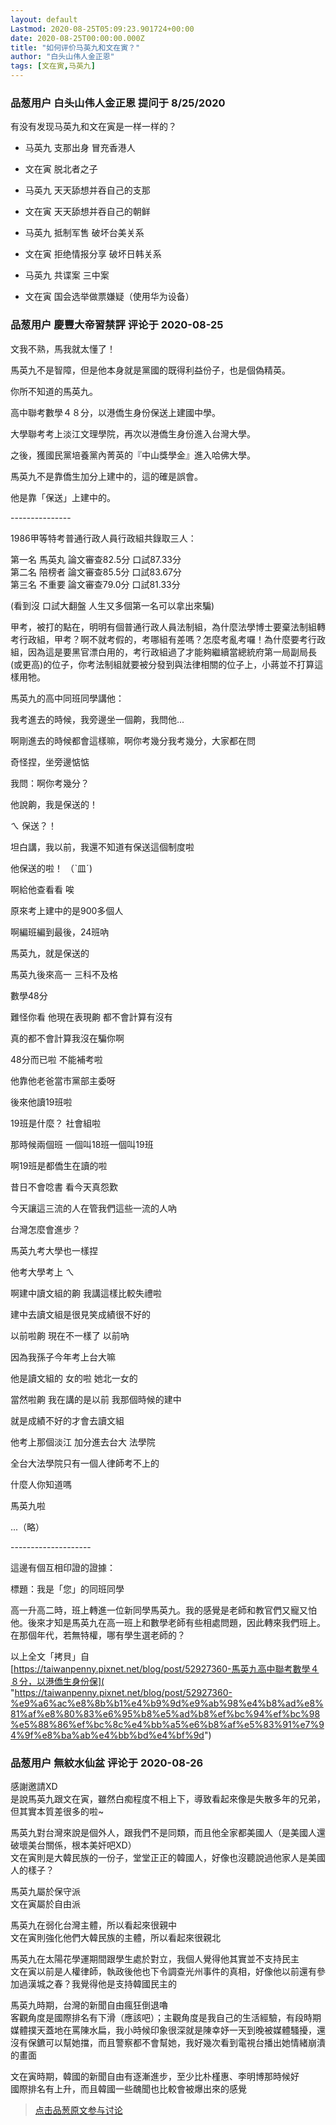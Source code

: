 ```yaml
---
layout: default
Lastmod: 2020-08-25T05:09:23.901724+00:00
date: 2020-08-25T00:00:00.000Z
title: "如何评价马英九和文在寅？"
author: "白头山伟人金正恩"
tags: [文在寅,马英九]
---
```



### 品葱用户 **白头山伟人金正恩** 提问于 8/25/2020
    
有没有发现马英九和文在寅是一样一样的？  
  

*   马英九 支那出身 冒充香港人
*   文在寅 脱北者之子

  
  

*   马英九 天天舔想并吞自己的支那
*   文在寅 天天舔想并吞自己的朝鲜

  
  

*   马英九 抵制军售 破坏台美关系
*   文在寅 拒绝情报分享 破坏日韩关系

  
  

*   马英九 共谍案 三中案
*   文在寅 国会选举做票嫌疑（使用华为设备）
    
                

### 品葱用户 **慶豐大帝習禁評** 评论于 2020-08-25
        
文我不熟，馬我就太懂了！  
  
馬英九不是智障，但是他本身就是黨國的既得利益份子，也是個偽精英。  
  
你所不知道的馬英九。  
  
高中聯考數學４８分，以港僑生身份保送上建國中學。  
  
大學聯考考上淡江文理學院，再次以港僑生身份進入台灣大學。  
  
之後，獲國民黨培養黨內菁英的『中山獎學金』進入哈佛大學。  
  
馬英九不是靠僑生加分上建中的，這的確是誤會。  
  
他是靠「保送」上建中的。  
  
\---------------  
  
1986甲等特考普通行政人員行政組共錄取三人：  
  
第一名 馬英丸 論文審查82.5分 口試87.33分  
第二名 陪榜者 論文審查85.5分 口試83.67分  
第三名 不重要 論文審查79.0分 口試81.33分  
  
(看到沒 口試大翻盤 人生又多個第一名可以拿出來騙)  
  
甲考，被打的點在，明明有個普通行政人員法制組，為什麼法學博士要棄法制組轉考行政組，甲考？啊不就考假的，考哪組有差嗎？怎麼考亂考囉！為什麼要考行政組，因為這是要黑官漂白用的，考行政組過了才能夠繼續當總統府第一局副局長(或更高)的位子，你考法制組就要被分發到與法律相關的位子上，小蔣並不打算這樣用牠。  
  
馬英九的高中同班同學講他：  
  
我考進去的時候，我旁邊坐一個齁，我問他...  
  
啊剛進去的時候都會這樣嘛，啊你考幾分我考幾分，大家都在問  
  
奇怪捏，坐旁邊惦惦  
  
我問：啊你考幾分？  
  
他說齁，我是保送的！  
  
ㄟ 保送？！  
  
坦白講，我以前，我還不知道有保送這個制度啦  
  
他保送的啦！ （ˋ皿ˊ)  
  
啊給他查看看 唉  
  
原來考上建中的是900多個人  
  
啊編班編到最後，24班吶  
  
馬英九，就是保送的  
  
馬英九後來高一 三科不及格  
  
數學48分  
  
難怪你看 他現在表現齁 都不會計算有沒有  
  
真的都不會計算我沒在騙你啊  
  
48分而已啦 不能補考啦  
  
他靠他老爸當市黨部主委呀  
  
後來他讀19班啦  
  
19班是什麼？ 社會組啦  
  
那時候兩個班 一個叫18班一個叫19班  
  
啊19班是都僑生在讀的啦  
  
昔日不會唸書 看今天真怨歎  
  
今天讓這三流的人在管我們這些一流的人吶  
  
台灣怎麼會進步？  
  
馬英九考大學也一樣捏  
  
他考大學考上 ㄟ  
  
啊建中讀文組的齁 我講這樣比較失禮啦  
  
建中去讀文組是很見笑成績很不好的  
  
以前啦齁 現在不一樣了 以前吶  
  
因為我孫子今年考上台大嘛  
  
他是讀文組的 女的啦 她北一女的  
  
當然啦齁 我在講的是以前 我那個時候的建中  
  
就是成績不好的才會去讀文組  
  
他考上那個淡江 加分進去台大 法學院  
  
全台大法學院只有一個人律師考不上的  
  
什麼人你知道嗎  
  
馬英九啦  
  
...（略）  
  
\--------------------  
  
這邊有個互相印證的證據：  
  
標題：我是「您」的同班同學  
  
高一升高二時，班上轉進一位新同學馬英九。我的感覺是老師和教官們又寵又怕他。後來才知是馬英九在高一班上和數學老師有些相處問題，因此轉來我們班上。在那個年代，若無特權，哪有學生選老師的？  
  
以上全文「拷貝」自  
[https://taiwanpenny.pixnet.net/blog/post/52927360-馬英九高中聯考數學４８分，以港僑生身份保]( "https://taiwanpenny.pixnet.net/blog/post/52927360-%e9%a6%ac%e8%8b%b1%e4%b9%9d%e9%ab%98%e4%b8%ad%e8%81%af%e8%80%83%e6%95%b8%e5%ad%b8%ef%bc%94%ef%bc%98%e5%88%86%ef%bc%8c%e4%bb%a5%e6%b8%af%e5%83%91%e7%94%9f%e8%ba%ab%e4%bb%bd%e4%bf%9d")
        
                

### 品葱用户 **無紋水仙盆** 评论于 2020-08-26
        
感謝邀請XD  
是說馬英九跟文在寅，雖然白痴程度不相上下，導致看起來像是失散多年的兄弟，但其實本質差很多的啦~  
  
馬英九對台灣來說是個外人，跟我們不是同類，而且他全家都美國人（是美國人還破壞美台關係，根本美奸吧XD）  
文在寅則是大韓民族的一份子，堂堂正正的韓國人，好像也沒聽說過他家人是美國人的樣子？  
  
馬英九屬於保守派  
文在寅屬於自由派  
  
馬英九在弱化台灣主體，所以看起來很親中  
文在寅則強化他們大韓民族的主體，所以看起來很親北  
  
馬英九在太陽花學運期間跟學生處於對立，我個人覺得他其實並不支持民主  
文在寅以前是人權律師，執政後他也下令調查光州事件的真相，好像他以前還有參加過漢城之春？我覺得他是支持韓國民主的  
  
馬英九時期，台灣的新聞自由瘋狂倒退嚕  
客觀角度是國際排名有下滑（應該吧）；主觀角度是我自己的生活經驗，有段時期媒體撲天蓋地在罵陳水扁，我小時候印象很深就是陳幸妤一天到晚被媒體騷擾，還沒有保鑣可以幫她擋，而且警察都不會幫她，我好幾次看到電視台播出她情緒崩潰的畫面  
  
文在寅時期，韓國的新聞自由有逐漸進步，至少比朴槿惠、李明博那時候好  
國際排名有上升，而且韓國一些醜聞也比較會被爆出來的感覺
        
                





> [点击品葱原文参与讨论](https://pincong.rocks/question/30237)

